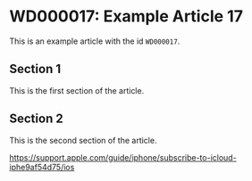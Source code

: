 # WD000017: Example Article 17

This is an example article with the id `WD000017`.

## Section 1

This is the first section of the article.

## Section 2

This is the second section of the article.

https://support.apple.com/guide/iphone/subscribe-to-icloud-iphe9af54d75/ios
